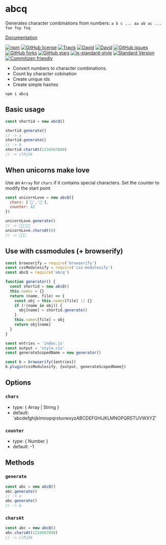 # abcq

Generates character combinations from numbers: `a b c ... aa ab ac ... foo fop foq`

[Documentation](https://pixelass.github.io/abcq/)

[![npm](https://img.shields.io/npm/v/abcq.svg)](https://www.npmjs.com/package/abcq)
[![GitHub license](https://img.shields.io/github/license/pixelass/abcq.svg)](https://github.com/pixelass/abcq/blob/master/LICENSE)
[![Travis](https://img.shields.io/travis/pixelass/abcq.svg)](https://travis-ci.org/pixelass/abcq)
[![David](https://img.shields.io/david/pixelass/abcq.svg)](https://david-dm.org/pixelass/abcq)
[![David](https://img.shields.io/david/dev/pixelass/abcq.svg)](https://david-dm.org/pixelass/abcq#info=devDependencies&view=table)
[![GitHub issues](https://img.shields.io/github/issues/pixelass/abcq.svg)](https://github.com/pixelass/abcq/issues)
[![GitHub forks](https://img.shields.io/github/forks/pixelass/abcq.svg)](https://github.com/pixelass/abcq/network)
[![GitHub stars](https://img.shields.io/github/stars/pixelass/abcq.svg)](https://github.com/pixelass/abcq/stargazers)
[![js-standard-style](https://img.shields.io/badge/code%20style-standard-brightgreen.svg)](http://standardjs.com/)
[![Standard Version](https://img.shields.io/badge/release-standard%20version-brightgreen.svg)](https://github.com/conventional-changelog/standard-version)
[![Commitizen friendly](https://img.shields.io/badge/commitizen-friendly-brightgreen.svg)](http://commitizen.github.io/cz-cli/)


* Convert numbers to character combinations.
* Count by character cobination
* Create unique ids
* Create simple hashes

```shell
npm i abcq
```

## Basic usage

```js
const shortid = new abcQ()

shortid.generate()
// -> a
shortid.generate()
// -> b
shortid.charsAt(1234567890)
// -> clRjXk
```

## When unicorns make love

Use an `Array` for `chars` if it contains special characters.
Set the counter to modify the start point

```js
const unicornLove = new abcQ({
  chars: ['🦄','💖'],
  counter: 42
})

unicornLove.generate()
// -> 🦄💖💖🦄💖
unicornLove.charsAt(8)
// -> 🦄💖🦄
```

## Use with cssmodules (+ browserify)

```js
const browserify = require('browserify')
const cssModulesify = require('css-modulesify')
const abcQ = require('abcq')

function generator() {
  const shortid = new abcQ()
  this.names = {}
  return (name, file) => {
    const obj = this.names[file] || {}
    if (!(name in obj)) {
      obj[name] = shortid.generate()
    }
    this.names[file] = obj
    return obj[name]
  }
}

const entries = 'index.js'
const output = 'style.css'
const generateScopedName = new generator()

const b = browserify({entries})
b.plugin(cssModulesify, {output, generateScopedName})
```

## Options

### `chars`
* type: { Array | String }
* default: 'abcdefghijklmnopqrstuvwxyzABCDEFGHIJKLMNOPQRSTUVWXYZ'

### `counter`
* type: { Number }
* default: -1

## Methods

### `generate`

```js
const abc = new abcQ()
abc.generate()
// -> a
abc.generate()
// -> b
```

### `charsAt`

```js
const abc = new abcQ()
abc.charsAt(1234567890)
// -> clRjXk
```
